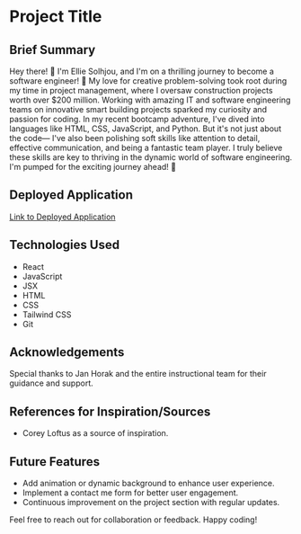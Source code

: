 # Project Title

## Brief Summary

Hey there! 👋 I'm Ellie Solhjou, and I'm on a thrilling journey to become a software engineer! 🚀 My love for creative problem-solving took root during my time in project management, where I oversaw construction projects worth over $200 million. Working with amazing IT and software engineering teams on innovative smart building projects sparked my curiosity and passion for coding. In my recent bootcamp adventure, I've dived into languages like HTML, CSS, JavaScript, and Python. But it's not just about the code— I've also been polishing soft skills like attention to detail, effective communication, and being a fantastic team player. I truly believe these skills are key to thriving in the dynamic world of software engineering. I'm pumped for the exciting journey ahead! 🌟

## Deployed Application

[Link to Deployed Application](https://your-deployed-app-url.com)

## Technologies Used

- React
- JavaScript
- JSX
- HTML
- CSS
- Tailwind CSS
- Git

## Acknowledgements

Special thanks to Jan Horak and the entire instructional team for their guidance and support.

## References for Inspiration/Sources

- Corey Loftus as a source of inspiration.

## Future Features

- Add animation or dynamic background to enhance user experience.
- Implement a contact me form for better user engagement.
- Continuous improvement on the project section with regular updates.

Feel free to reach out for collaboration or feedback. Happy coding!
